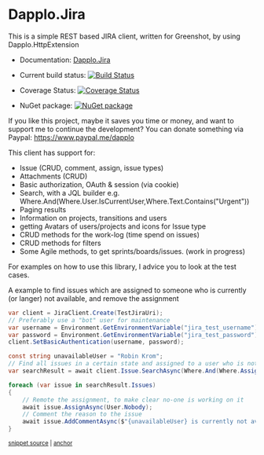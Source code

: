 # Dapplo.Jira
This is a simple REST based JIRA client, written for Greenshot, by using Dapplo.HttpExtension

- Documentation: [Dapplo.Jira](https://www.dapplo.net/Dapplo.Jira/index.html)

- Current build status: [![Build Status](https://dev.azure.com/Dapplo/Dapplo%20framework/_apis/build/status/dapplo.Dapplo.Jira?branchName=master)](https://dev.azure.com/Dapplo/Dapplo%20framework/_build/latest?definitionId=12&branchName=master)
- Coverage Status: [![Coverage Status](https://coveralls.io/repos/github/dapplo/Dapplo.Jira/badge.svg?branch=master)](https://coveralls.io/github/dapplo/Dapplo.Jira?branch=master)
- NuGet package: [![NuGet package](https://badge.fury.io/nu/Dapplo.Jira.svg)](https://badge.fury.io/nu/Dapplo.Jira)

If you like this project, maybe it saves you time or money, and want to support me to continue the development?
You can donate something via Paypal: https://www.paypal.me/dapplo

This client has support for:

* Issue (CRUD, comment, assign, issue types)
* Attachments (CRUD)
* Basic authorization, OAuth & session (via cookie)
* Search, with a JQL builder e.g. Where.And(Where.User.IsCurrentUser,Where.Text.Contains("Urgent"))
* Paging results
* Information on projects, transitions and users
* getting Avatars of users/projects and icons for Issue type 
* CRUD methods for the work-log (time spend on issues)
* CRUD methods for filters
* Some Agile methods, to get sprints/boards/issues. (work in progress)

For examples on how to use this library, I advice you to look at the test cases.

A example to find issues which are assigned to someone who is currently (or langer) not available, and remove the assignment
<!-- snippet: SearchExample -->
<a id='2cc28931'></a>
```cs
var client = JiraClient.Create(TestJiraUri);
// Preferably use a "bot" user for maintenance
var username = Environment.GetEnvironmentVariable("jira_test_username");
var password = Environment.GetEnvironmentVariable("jira_test_password");
client.SetBasicAuthentication(username, password);

const string unavailableUser = "Robin Krom";
// Find all issues in a certain state and assigned to a user who is not available
var searchResult = await client.Issue.SearchAsync(Where.And(Where.Assignee.Is(unavailableUser), Where.Status.Is("Building")));

foreach (var issue in searchResult.Issues)
{
    // Remote the assignment, to make clear no-one is working on it
    await issue.AssignAsync(User.Nobody);
    // Comment the reason to the issue
    await issue.AddCommentAsync($"{unavailableUser} is currently not available.");
}
```
<sup><a href='/src/Dapplo.Jira.Tests/IssueTests.cs#L226-L244' title='Snippet source file'>snippet source</a> | <a href='#2cc28931' title='Start of snippet'>anchor</a></sup>
<!-- endSnippet -->
